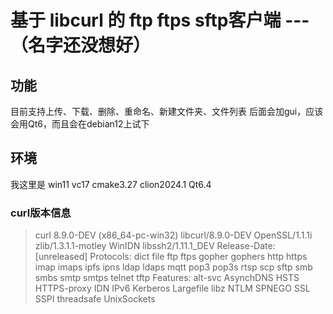 # 基于 libcurl 的 ftp ftps sftp客户端 ---（名字还没想好）

## 功能
目前支持上传、下载、删除、重命名、新建文件夹、文件列表
后面会加gui，应该会用Qt6，而且会在debian12上试下

## 环境
我这里是 win11 vc17 cmake3.27 clion2024.1 Qt6.4

### curl版本信息
> curl 8.9.0-DEV (x86_64-pc-win32) libcurl/8.9.0-DEV OpenSSL/1.1.1i zlib/1.3.1.1-motley WinIDN libssh2/1.11.1_DEV
> Release-Date: [unreleased]
> Protocols: dict file ftp ftps gopher gophers http https imap imaps ipfs ipns ldap ldaps mqtt pop3 pop3s rtsp scp sftp smb smbs smtp smtps telnet tftp 
> Features: alt-svc AsynchDNS HSTS HTTPS-proxy IDN IPv6 Kerberos Largefile libz NTLM SPNEGO SSL SSPI threadsafe UnixSockets

